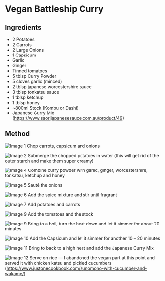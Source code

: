 # Vegan Battleship Curry

## Ingredients

- 2 Potatoes
- 2 Carrots
- 2 Large Onions
- 1 Capsicum
- Garlic
- Ginger
- Tinned tomatoes
- 5 tblsp Curry Powder
- 5 cloves garlic (minced)
- 2 tblsp japanese worcestershire sauce
- 3 tblsp tonkatsu sauce
- 1 tblsp ketchup
- 1 tblsp honey
- ~800ml Stock (Kombu or Dashi)
- Japanese Curry Mix (https://www.saorijapanesesauce.com.au/product/49)

## Method
![Image 1](/images/battleship/01.jpg)
Chop carrots, capsicum and onions

![Image 2](/images/battleship/02.jpg)
Submerge the chopped potatoes in water (this will get rid of the outer starch and make them super creamy)

![Image 4](/images/battleship/04.jpg)
Combine curry powder with garlic, ginger, worcestershire, tonkatsu, ketchup and honey

![Image 5](/images/battleship/05.jpg)
Sauté the onions

![Image 6](/images/battleship/06.jpg)
Add the spice mixture and stir until fragrant

![Image 7](/images/battleship/07.jpg)
Add potatoes and carrots

![Image 9](/images/battleship/08.jpg)
Add the tomatoes and the stock

![Image 9](/images/battleship/09.jpg)
Bring to a boil, turn the heat down and let it simmer for about 20 minutes

![Image 10](/images/battleship/10.jpg)
Add the Capsicum and let it simmer for another 10 – 20 minutes

![Image 11](/images/battleship/11.jpg)
Bring to back to a high heat and add the Japanese Curry Mix

![Image 12](/images/battleship/12.jpg)
Serve on rice — I abandoned the vegan part at this point and served it with chicken katsu and pickled cucumbers (https://www.justonecookbook.com/sunomono-with-cucumber-and-wakame/)
